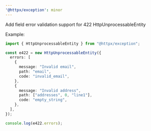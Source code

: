 ```yaml
---
'@httpx/exception': minor
---
```


Add field error validation support for 422 HttpUnprocessableEntity

Example:

```typescript
import { HttpUnprocessableEntity } from "@httpx/exception";

const e422 = new HttpUnprocessableEntity({
  errors: [
    {
      message: "Invalid email",
      path: "email",
      code: "invalid_email",
    },
    {
      message: "Invalid address",
      path: ["addresses", 0, "line1"],
      code: "empty_string",
    },
  ],
});

console.log(e422.errors);
```
